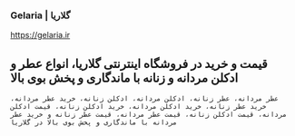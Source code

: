 ### Gelaria | گلاریا
https://gelaria.ir

## قیمت و خرید در فروشگاه اینترنتی گلاریا، انواع عطر و ادکلن مردانه و زنانه با ماندگاری و پخش بوی بالا

```عطر مردانه، عطر زنانه، ادکلن مردانه، ادکلن زنانه، خرید عطر مردانه، خرید عطر زنانه، خرید ادکلن مردانه، خرید ادکلن زنانه، قیمت ادکلن مردانه، قیمت ادکلن زنانه، قیمت عطر مردانه، قیمت عطر زنانه و خرید عطر مردانه با ماندگاری و پخش بوی بالا در گلاریا```
